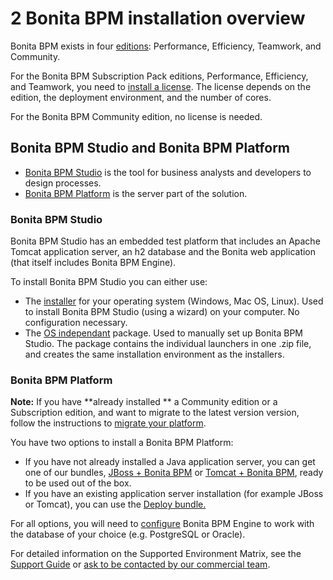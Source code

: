 # 2 Bonita BPM installation overview

Bonita BPM exists in four [editions](http://www.bonitasoft.com/node/14673/products-v2#versions): Performance, Efficiency, Teamwork, and Community.


For the Bonita BPM Subscription Pack editions, Performance, Efficiency, and Teamwork, you need to [install a license](/licenses-1). The license depends on the edition, the deployment environment, and the number of cores. 


For the Bonita BPM Community edition, no license is needed.



## Bonita BPM Studio and Bonita BPM Platform

* [Bonita BPM Studio](/bonita-bpm-overview-0#bonitastudio) is the tool for business analysts and developers to design processes.
* [Bonita BPM Platform](/bonita-bpm-overview-0#bonitaplatform) is the server part of the solution.

### Bonita BPM Studio

Bonita BPM Studio has an embedded test platform that includes an Apache Tomcat application server, an h2 database and the Bonita web application (that itself includes Bonita BPM Engine).



To install Bonita BPM Studio you can either use:

* The [installer](/bonita-bpm-studio-installation-2) for your operating system (Windows, Mac OS, Linux). 
Used to install Bonita BPM Studio (using a wizard) on your computer. No configuration necessary.
* The [OS independant](/bonita-bpm-studio-installation-2#all_os) package. Used to manually set up Bonita BPM Studio. 
The package contains the individual launchers in one .zip file, and creates the same installation environment as the installers.

### Bonita BPM Platform

**Note:** If you have **already installed ** a Community edition or a Subscription edition, 
and want to migrate to the latest version version, follow the instructions to [migrate your platform](/migrate-earlier-version-bonita-bpm-0).



You have two options to install a Bonita BPM Platform:

* If you have not already installed a Java application server, you can get one of our bundles, [JBoss + Bonita BPM](/jboss-bundle-3) or [Tomcat + Bonita BPM](/tomcat-bundle-2), 
ready to be used out of the box.
* If you have an existing application server installation (for example JBoss or Tomcat), 
you can use the [Deploy bundle.](/deploy-bundle-2)

For all options, you will need to [configure](/database-configuration-2%0D%0A) Bonita BPM Engine to work with the database of your choice (e.g. PostgreSQL or Oracle).


For detailed information on the Supported Environment Matrix, see the [Support Guide](var_support_guide) or [ask to be contacted by our commercial team](http://www.bonitasoft.com/be-part-it/contact-us).